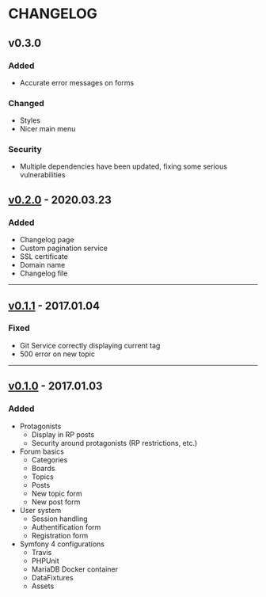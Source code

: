 # CHANGELOG

## v0.3.0

### Added
- Accurate error messages on forms

### Changed
- Styles
- Nicer main menu

### Security
- Multiple dependencies have been updated, fixing some
serious vulnerabilities

## [v0.2.0](https://github.com/Adrien-H/Akisroc/releases/tag/v0.2.0) - 2020.03.23

### Added
- Changelog page
- Custom pagination service
- SSL certificate
- Domain name
- Changelog file

---

## [v0.1.1](https://github.com/Adrien-H/Akisroc/releases/tag/v0.1.1) - 2017.01.04

### Fixed
- Git Service correctly displaying current tag
- 500 error on new topic

----

## [v0.1.0](https://github.com/Adrien-H/Akisroc/releases/tag/v0.1.0) - 2017.01.03

### Added
- Protagonists
    - Display in RP posts
    - Security around protagonists (RP restrictions, etc.)
- Forum basics
    - Categories
    - Boards
    - Topics
    - Posts
    - New topic form
    - New post form
- User system
    - Session handling
    - Authentification form
    - Registration form
- Symfony 4 configurations
    - Travis
    - PHPUnit
    - MariaDB Docker container
    - DataFixtures
    - Assets